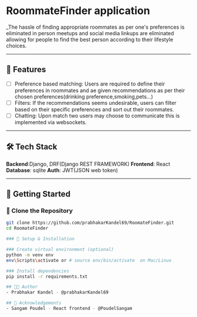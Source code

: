 # RoommateFinder application

_The hassle of finding appropriate roommates as per one's preferences is eliminated in person meetups and social media linkups are eliminated allowing for people to find the best person according to their lifestyle choices.

---

## 🚀 Features

- [ ] Preference based matching: Users are required to define their preferences in roommates and ae given recommendations as per their chosen preferences(drinking preference,smoking,pets...)
- [ ] Filters: If the recommendations seems undesirable, users can filter based on their specific preferences and sort out their roommates.
- [ ] Chatting: Upon match two users may choose to communicate this is implemented via websockets.

---

## 🛠️ Tech Stack

**Backend**:Django,  DRF(Django REST FRAMEWORK)
**Frontend**: React
**Database**: sqlite
**Auth**: JWT(JSON web token)


---

## 🧪 Getting Started

### 📁 Clone the Repository

```bash
git clone https://github.com/prabhakarKandel69/RoomateFinder.git
cd RoomateFinder

### 🐍 Setup & Installation

### Create virtual environment (optional)
python -m venv env
env\Scripts\activate or # source env/bin/activate  on Mac/Linux

### Install dependencies
pip install -r requirements.txt

## 👨‍💻 Author
- Prabhakar Kandel - @prabhakarKandel69

## 🙌 Acknowledgements
- Sangam Poudel - React frontend - @PoudelSangam




